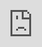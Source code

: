 ```yaml
---
layout: post
date:   2020-05-07
image: "/conflict_urbanism_sp2020/images/jerome_ave_1.jpg"
title:  "Rezoning Jerome Avenue: Examining Geographies of Displacement"
author: "Jenna Davis"
---
```

![Figure 1](/conflict_urbanism_sp2020/images/jerome_ave_2.jpg)
*Source: Curbed NY*

In recent years, neighborhood rezonings have emerged as a flashpoint across New York City. In 2014, the de Blasio administration announced plans to rezone 15 neighborhoods across New York City to jump-start the city’s stock of affordable housing units. According to the administration, the neighborhood rezonings (many of which allowed for greater development capacity) would help the city reach its goal of creating 200,000 below-market-rate housing units by 2022.

In neighborhoods from Inwood to Bushwick, neighborhood residents and community activists have raised the alarm bell that rezonings induce gentrification and displacement pressures. According to opponents, rezonings often tend to raise property values, increasing rents and displacing low-income and minority households. Look no further than [East New York](https://citylimits.org/2016/03/10/some-suspect-east-new-york-rezoning-has-triggered-speculation/), activists reasoned, where real estate speculation, tenant harassment, and evictions accelerated at the first whisper that the NYC Department of City Planning was considering rezoning the neighborhood. Although anecdotal evidence suggests that rezonings might accelerate gentrification pressures, minimal empirical evidence in the literature has investigated what happens following a neighborhood rezoning.

This project explores one especially embattled rezonings in New York City–the rezoning of Jerome Avenue in the southwest Bronx–by examining three measures of displacement and dispossession. Specifically, this project asks: how did the three following measures of displacement activity change in the years leading up to and in the immediate aftermath of the Jerome Avenue Rezoning?

1. Real estate speculation activity
2. Residential and commercial evictions
3. Affordable housing production
 
#### Background on Jerome Avenue

Jerome Avenue sits in the southwestern Bronx, running north to south through Highbridge, Mount Eden, Concourse, Mount Hope, University Heights, and Morris Heights. Historically, Jerome Avenue developed as a service district, providing parking and commercial services to the predominantly residential neighborhoods that surround the area. Existing zoning permits heavy commercial and light industrial uses along most of Jerome Avenue, and as a result, low-scale retail and industrial establishments line the corridor.

Jerome Avenue has been heavily shaped by the highways that snake throughout the Bronx. For example, an exit to the Cross Bronx Expressway and empties directly onto the avenue, providing easy access to the district. As a result, auto-related businesses began to cluster along the corridor, and Jerome Avenue remains one of the most vibrant homes of auto-related businesses in the city.

Tire shops, auto-repair shops, and gas stations are among some of the common sites in the area.

![Figure 2](/conflict_urbanism_sp2020/images/jerome_ave_4.jpg)
*Source: Norwood News*

![Figure 3](/conflict_urbanism_sp2020/images/jerome_ave_5.jpg)
*Source: Curbed NY*

The Jerome Avenue corridor is also home to a rich array of family and immigrant-owned businesses. Many of these businesses cater to the predominantly Spanish-speaking communities living in the residential neighborhoods surrounding Jerome Avenue.
![Figure 4](/conflict_urbanism_sp2020/images/jerome_ave_1.jpg)
*Source: Curbed NY*

#### Jerome Avenue Rezoning

In 2015, the NYC Department of City Planning announced the planned rezoning of Jerome Avenue, arguing that the rezoning would help protect and preserve the neighborhood’s stock of affordable housing, revitalize existing retail businesses, improve existing park and open space opportunities, and support workforce development in the neighborhood. The NYC Department of City Planning identified Jerome Avenue as an ideal site for a rezoning because the city argued that the area could support increased residential density. Second, the city argued that the area features prime transit access, being served by the 4, B, and D train lines and several highways.

As the rezoning moved through the city’s land use review process, the NYC Department of City Planning hosted over 40 public events with thousands of residents. This public engagement process culminated in the release of Jerome Avenue Neighborhood Plan, which provided a framework to guide future planning and policy action in the neighborhood. With the release of the plan, the city committed to investing approximately $189 million in capital projects in the neighborhood. After surrounding community boards, the Bronx Borough President, and the City Planning Commission approved the rezoning, the City Council approved the rezoning in March 2018.


Yet, the rezoning quickly emerged as a site of conflict as it moved through the city’s land use review process, following the path of other embattled rezoning plans in NYC. Opponents charged that the rezonings caused displacement, pointing to rapid rent increases and real estate speculation in other NYC neighborhoods that have undergone rezonings. In particular, opponents argued that the rezoning would place strain on the auto-related businesses that have long anchored Jerome Avenue and that tend to be staffed by low-income households and immigrants.

![Figure 5](/conflict_urbanism_sp2020/images/jerome_ave_7.jpeg)
*Source: Northwest Bronx Community and Clergy Coalition*

The Bronx Coalition for a Community Vision, a coalition of residents; religious groups; and unions representing workers at auto-related businesses, emerged as one of the most vocal opponents of the rezoning. The organization advocated that 100% of new units constructed along Jerome Avenue would be below-market-rate and called on the city to develop a more authentic public engagement process.

![Figure 6](/conflict_urbanism_sp2020/images/jerome_ave_8.jpeg)
*Source: @e_machefsky*

#### Methodology & Datasets

In order to investigate how various measures of displacement activity changed in the years surrounding the Jerome Avenue rezoning, I leveraged datasets from several sources. 

First, using data from the NYC Department of City Planning, I examined changes in real estate assessment values in the Jerome Avenue corridor between 2015 and 2020 to understand whether the rezoning induced real estate speculation pressures. Second, I leveraged a dataset from the NYC Department of Investigation to examine the landscape of residential and commercial evictions between 2018 and 2019. Last, I used data from the NYC Department of Housing Preservation & Development to examine new affordable housing units constructed between 2016 and 2019.

#### Changes in Property Values

The map below presents changes in property values along the Jerome Avenue corridor between 2015 and 2020. From 2015, when the Jerome Avenue rezoning was initially announced to two years after the rezoning, property values increased on average by 241%. This followed city and borough-level trends towards a precipitous increase in property values. Within the study area, residential properties rose at a much faster rate than commercial properties; residential property values increased by 176% in the study period compared to 44% among commercial properties.

Although property values were rising across the Bronx and across the city during the same time period, these findings provide some support to opponents’ claims that the Jerome Ave rezoning would induce real estate speculation pressures and raise surrounding property values given that the Jerome Ave corridor historically has not been an area that has experienced significant investment.

<div class="iframe-column"><iframe src="https://api.mapbox.com/styles/v1/jennamkdavis/cka1ensxq25u51it6onmh5sdw.html?fresh=true&title=view&access_token=pk.eyJ1IjoiamVubmFta2RhdmlzIiwiYSI6Ikg0SThEUVkifQ.LXPE9kF-D1IUT2wfz_Cinw" style="position:absolute;top:0;left:0;width:100%;height:100%;" frameborder="0"></iframe></div>
![Figure 7](/conflict_urbanism_sp2020/images/jerome_ave_9.png)

#### Residential and Commercial Evictions

The map below presents the landscape of commercial and residential evictions in the study area (pictured in yellow) and the surrounding three zip codes between 2018 and 2020. In the two years after the rezoning of Jerome Avenue, approximately 2,500 households and businesses were evicted. These evictions accounted for about a third of all evictions across the Bronx.

Roughly one in five evictions in the study area were commercial evictions, reflecting the heavily commercial character of Jerome Avenue. Several of the businesses that were evicted served auto-related uses, consistent with rezoning opponents’ claims that auto-related businesses would face acute displacement pressures. 

<div class="iframe-column"><iframe src="https://api.mapbox.com/styles/v1/jennamkdavis/ck9x30c0s011x1iuiaonyev40.html?fresh=true&title=view&access_token=pk.eyJ1IjoiamVubmFta2RhdmlzIiwiYSI6Ikg0SThEUVkifQ.LXPE9kF-D1IUT2wfz_Cinw" style="position:absolute;top:0;left:0;width:100%;height:100%;" frameborder="0"></iframe></div>
![Figure 8](/conflict_urbanism_sp2020/images/jerome_ave_11.png)

Although these evictions provide a lens into the landscape of evictions following the Jerome Ave rezoning, it is worth noting that the evictions presented here likely represent a fraction of total evictions happening across the Bronx. Tenant advocacy organizations such as JustFix.nyc and the Anti-Eviction Mapping project have called attention to the ways in which existing public datasets often underreport evictions and have supplemented public datasets through their own investigative research.

#### Affordable Housing Production

The map below presents newly constructed affordable housing units in the years immediately following the Jerome Avenue rezoning. Between 2018 and 2019, roughly 1,400 new affordable housing units were added to the Jerome Ave corridor. The majority of the new units targeted households at the lowest end of the income spectrum, with roughly one-third of new affordable units for extremely low-income households and one-fifth of new affordable units for very low-income households.

<div class="iframe-column"><iframe src="https://api.mapbox.com/styles/v1/jennamkdavis/ck9bg1wyl0wih1in0fbm8mfnc.html?fresh=true&title=view&access_token=pk.eyJ1IjoiamVubmFta2RhdmlzIiwiYSI6Ikg0SThEUVkifQ.LXPE9kF-D1IUT2wfz_Cinw" style="position:absolute;top:0;left:0;width:100%;height:100%;" frameborder="0"></iframe></div>
![Figure 9](/conflict_urbanism_sp2020/images/jerome_ave_11.png)

In some respects, the roughly 1,400 affordable housing units created as part of the Jerome Ave rezoning make a substantial dent in the roughly 3,250 affordable units that the city planned to add to the neighborhood, many of which would be permanently affordable units. Despite these inroads on affordable housing production, critics have charged that the newly affordable housing developments still might not be affordable enough to the neighborhoods impacted by the Jerome Ave rezoning, which have a median household income between $20 and $30K. Moreover, as others scholars have pointed out, affordable units that are created through the city’s mandatory inclusionary housing policy often do not benefit the very residents that are immediately displaced as a result of rezoning activity given the long lag time needed for new affordable housing construction. This raises the question not only of whether the Jerome Ave rezoning will provide sufficient new affordable housing, but also raises the question of who will benefit from this new affordable housing.

#### Conclusion

In recent years, neighborhood rezonings have emerged as a hot-button issue across New York City. Opponents have argued that rezonings usher in a wave of luxury development and tend to accelerate gentrification and displacement pressures. Yet, minimal research shows what happens following a rezoning. This project outlines a methodology for examining how three measures of displacement activity change following a rezoning, looking at property value change, residential and commercial evictions, and affordable housing production.

While this analysis is not causal, it does provide some support to rezoning opponents’ fears that rezonings will exacerbate gentrification pressures. As this analysis showed, property values and evictions continued to uptick following the rezoning. 


#### References